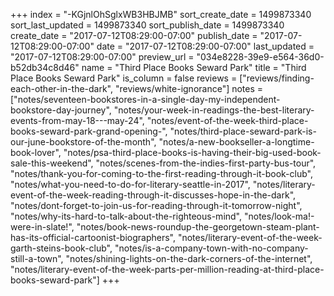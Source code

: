 +++
index = "-KGjnlOhSglxWB3HBJMB"
sort_create_date = 1499873340
sort_last_updated = 1499873340
sort_publish_date = 1499873340
create_date = "2017-07-12T08:29:00-07:00"
publish_date = "2017-07-12T08:29:00-07:00"
date = "2017-07-12T08:29:00-07:00"
last_updated = "2017-07-12T08:29:00-07:00"
preview_url = "034e8228-39e9-e564-36d0-b52db34c8d46"
name = "Third Place Books Seward Park"
title = "Third Place Books Seward Park"
is_column = false
reviews = ["reviews/finding-each-other-in-the-dark", "reviews/white-ignorance"]
notes = ["notes/seventeen-bookstores-in-a-single-day-my-independent-bookstore-day-journey", "notes/your-week-in-readings-the-best-literary-events-from-may-18---may-24", "notes/event-of-the-week-third-place-books-seward-park-grand-opening-", "notes/third-place-seward-park-is-our-june-bookstore-of-the-month", "notes/a-new-bookseller-a-longtime-book-lover", "notes/psa-third-place-books-is-having-their-big-used-book-sale-this-weekend", "notes/scenes-from-the-indies-first-party-bus-tour", "notes/thank-you-for-coming-to-the-first-reading-through-it-book-club", "notes/what-you-need-to-do-for-literary-seattle-in-2017", "notes/literary-event-of-the-week-reading-through-it-discusses-hope-in-the-dark", "notes/dont-forget-to-join-us-for-reading-through-it-tomorrow-night", "notes/why-its-hard-to-talk-about-the-righteous-mind", "notes/look-ma!-were-in-slate!", "notes/book-news-roundup-the-georgetown-steam-plant-has-its-official-cartoonist-biographers", "notes/literary-event-of-the-week-garth-steins-book-club", "notes/is-a-company-town-with-no-company-still-a-town", "notes/shining-lights-on-the-dark-corners-of-the-internet", "notes/literary-event-of-the-week-parts-per-million-reading-at-third-place-books-seward-park"]
+++

